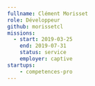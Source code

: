 ```yaml
---
fullname: Clément Morisset
role: Développeur
github: morissetcl
missions:
  - start: 2019-03-25
    end: 2019-07-31
    status: service
    employer: captive
startups:
    - competences-pro
---
```

